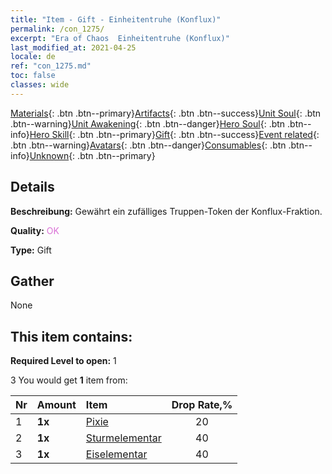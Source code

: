 ```yaml
---
title: "Item - Gift - Einheitentruhe (Konflux)"
permalink: /con_1275/
excerpt: "Era of Chaos  Einheitentruhe (Konflux)"
last_modified_at: 2021-04-25
locale: de
ref: "con_1275.md"
toc: false
classes: wide
---
```

 [Materials](/ItemsDE/){: .btn .btn--primary}[Artifacts](/ItemsDE/Artifacts/){: .btn .btn--success}[Unit Soul](/ItemsDE/UnitSoul/){: .btn .btn--warning}[Unit Awakening](/ItemsDE/UnitAwakening/){: .btn .btn--danger}[Hero Soul](/ItemsDE/HeroSoul/){: .btn .btn--info}[Hero Skill](/ItemsDE/HeroSkill/){: .btn .btn--primary}[Gift](/ItemsDE/Gift/){: .btn .btn--success}[Event related](/ItemsDE/Events/){: .btn .btn--warning}[Avatars](/ItemsDE/Avatars/){: .btn .btn--danger}[Consumables](/ItemsDE/Consumables/){: .btn .btn--info}[Unknown](/ItemsDE/Unknown/){: .btn .btn--primary}

## Details
 **Beschreibung:** Gewährt ein zufälliges Truppen-Token der Konflux-Fraktion.

 **Quality:** <span style="color: #DA70D6">OK</span>

 **Type:** Gift

## Gather

  None

## This item contains:

 **Required Level to open:** 1

 3 You would get **1** item  from:

  | Nr | Amount |     Item    | Drop Rate,% |
  |:---|:-------|:------------|:---------:|
  | 1 |  **1x** | [Pixie](/ItemsDE/unt_262/) | 20 | 
  | 2 |  **1x** | [Sturmelementar](/ItemsDE/unt_263/) | 40 | 
  | 3 |  **1x** | [Eiselementar](/ItemsDE/unt_264/) | 40 | 

